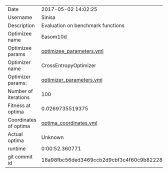 | | |
| --- | --- |
| Date | 2017-05-02 14:02:25 |
| Username | Sinisa |
| Description | Evaluation on benchmark functions |
| Optimizee name | Easom10d |
| Optimizee params |  <a href="optimizee_parameters.yml">optimizee_parameters.yml</a>  |
| Optimizer name | CrossEntropyOptimizer |
| Optimizer params: |  <a href="optimizer_parameters.yml">optimizer_parameters.yml</a>  |
| Number of iterations | 100 |
| Fitness at optima | 0.0269735519375 |
| Coordinates of optima |  <a href="optima_coordinates.yml">optima_coordinates.yml</a>  |
| Actual optima |  Unknown  |
| runtime | 0:00:52.360771 |
| git commit id | 18a98fbc56ded3469ccb2d9cbf3c4f60c9b82228 |